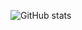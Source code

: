 ![GitHub stats](https://github-readme-stats.vercel.app/api?username=HitendraKawale&show_icons=true&theme=dark)
